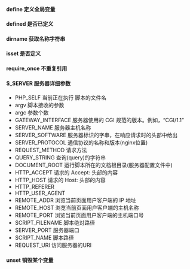
#### define         定义全局变量
#### defined        是否已定义
#### dirname        获取名称字符串
#### isset          是否定义
#### require_once   不重复引用  
#### $_SERVER       服务器详细参数
+ PHP_SELF          当前正在执行 脚本的文件名 
+ argv              脚本接收的参数
+ argc              参数个数
+ GATEWAY_INTERFACE 服务器使用的 CGI 规范的版本。例如，“CGI/1.1”
+ SERVER_NAME       服务器主机名称
+ SERVER_SOFTWARE   服务器标识的字串，在响应请求时的头部中给出
+ SERVER_PROTOCOL   通信协议的名称和版本(nginx位置)
+ REQUEST_METHOD    请求方法
+ QUERY_STRING      查询(query)的字符串
+ DOCUMENT_ROOT     运行脚本所在的文档根目录(服务器配置文件中)
+ HTTP_ACCEPT       请求的 Accept: 头部的内容
+ HTTP_HOST         请求的 Host: 头部的内容
+ HTTP_REFERER
+ HTTP_USER_AGENT
+ REMOTE_ADDR       浏览当前页面用户客户端的 IP 地址
+ REMOTE_HOST       浏览当前页面用户客户端的主机名称
+ REMOTE_PORT       浏览当前页面用户客户端的主机端口号
+ SCRIPT_FILENAME   脚本绝对路径
+ SERVER_PORT       服务器端口
+ SCRIPT_NAME       脚本路径
+ REQUEST_URI       访问服务器的URI
#### unset          销毁某个变量





      
